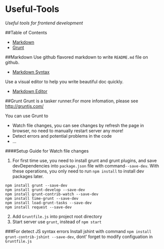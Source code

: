 Useful-Tools
============

*Useful tools for frontend development*

##Table of Contents
- [Markdown](#markdown)
- [Grunt](#grunt)

##Markdown
Use github flavored markdown to write ```README.md``` file on github.

- [Markdown Syntax](https://guides.github.com/features/mastering-markdown/)

Use a visual editor to help you write beautiful doc quickly.

- [Markdown Editor](http://jbt.github.io/markdown-editor/)

##Grunt
Grunt is a tasker runner.For more infomation, please see http://gruntjs.com/

You can use Grunt to 

- Watch file changes, you can see changes by refresh the page in browser, no need to manually restart server any more! 
- Detect errors and potential problems in the code
- ...

####Setup Guide for Watch file changes

1. For first time use, you need to install grunt and grunt plugins, and save devDependencies into ```package.json``` file with command```--save-dev```. With these operations, you only need to run ```npm install``` to install dev packages later.
```
npm install grunt --save-dev
npm install grunt-develop --save-dev
npm install grunt-contrib-watch --save-dev
npm install time-grunt --save-dev
npm install load-grunt-tasks --save-dev
npm install request --save-dev
```
2. Add ```Gruntfile.js``` into project root directory
3. Start server use ```grunt```, instead of ```npm start```

###For detect JS syntax errors
Install jshint with command ```npm install grunt-contrib-jshint --save-dev```, dont' forget to modify configuation in ```Gruntfile.js```
